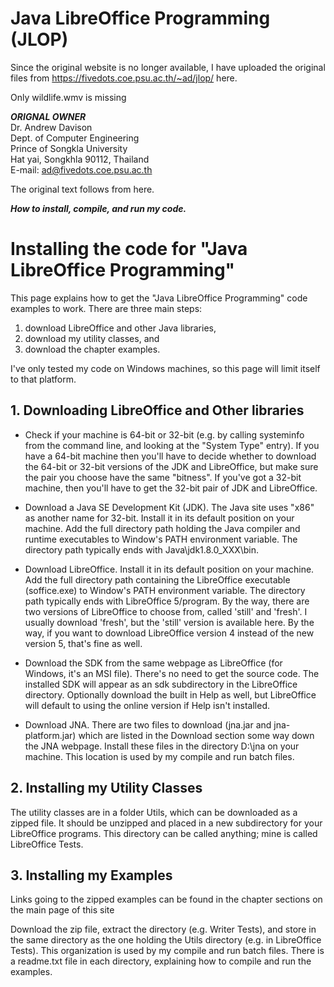 # Java LibreOffice Programming (JLOP)
Since the original website is no longer available, I have uploaded the original files from https://fivedots.coe.psu.ac.th/~ad/jlop/ here.

Only wildlife.wmv is missing

***ORIGNAL OWNER***   
Dr. Andrew Davison  
Dept. of Computer Engineering  
Prince of Songkla University  
Hat yai, Songkhla 90112, Thailand  
E-mail: ad@fivedots.coe.psu.ac.th  


The original text follows from here.

***How to install, compile, and run my code.***

# Installing the code for "Java LibreOffice Programming"

 

This page explains how to get the "Java LibreOffice Programming" code examples to work. There are three main steps:

1. download LibreOffice and other Java libraries,
2. download my utility classes, and
3. download the chapter examples.

I've only tested my code on Windows machines, so this page will limit itself to that platform.

## 1. Downloading LibreOffice and Other libraries

+ Check if your machine is 64-bit or 32-bit (e.g. by calling systeminfo from the command line, and looking at the "System Type" entry). If you have a 64-bit machine then you'll have to decide whether to download the 64-bit or 32-bit versions of the JDK and LibreOffice, but make sure the pair you choose have the same "bitness". If you've got a 32-bit machine, then you'll have to get the 32-bit pair of JDK and LibreOffice.

+ Download a Java SE Development Kit (JDK). The Java site uses "x86" as another name for 32-bit. Install it in its default position on your machine. Add the full directory path holding the Java compiler and runtime executables to Window's PATH environment variable. The directory path typically ends with Java\jdk1.8.0_XXX\bin.

+ Download LibreOffice. Install it in its default position on your machine. Add the full directory path containing the LibreOffice executable (soffice.exe) to Window's PATH environment variable. The directory path typically ends with LibreOffice 5/program.
  By the way, there are two versions of LibreOffice to choose from, called 'still' and 'fresh'. I usually download 'fresh', but the 'still' version is available here. By the way, if you want to download LibreOffice version 4 instead of the new version 5, that's fine as well.

+ Download the SDK from the same webpage as LibreOffice (for Windows, it's an MSI file). There's no need to get the source code. The installed SDK will appear as an sdk subdirectory in the LibreOffice directory. Optionally download the built in Help as well, but LibreOffice will default to using the online version if Help isn't installed.

+ Download JNA. There are two files to download (jna.jar and jna-platform.jar) which are listed in the Download section some way down the JNA webpage. Install these files in the directory D:\jna on your machine. This location is used by my compile and run batch files.


## 2. Installing my Utility Classes

The utility classes are in a folder Utils, which can be downloaded as a zipped file. It should be unzipped and placed in a new subdirectory for your LibreOffice programs. This directory can be called anything; mine is called LibreOffice Tests.

## 3. Installing my Examples

Links going to the zipped examples can be found in the chapter sections on the main page of this site

Download the zip file, extract the directory (e.g. Writer Tests), and store in the same directory as the one holding the Utils directory (e.g. in LibreOffice Tests). This organization is used by my compile and run batch files. There is a readme.txt file in each directory, explaining how to compile and run the examples.
